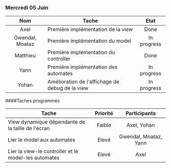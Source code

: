 ### Mercredi 05 Juin

| Nom | Tache | Etat |
|:-:|---|:-:|
| Axel | Première implémentation de la view | Done |
| Gwendal, Moataz | Première implémentation du model | In progress |
| Matthieu | Première implémentation du controller | Done |
| Yann | Première implémentation des automates | In progress |
| Yohan | Amélioration de l'affichage de debug de la view | In progress |

####Taches programmés

| Tache | Priorité | Participants |
| --- | :-: | :-: |
| View dynamique dépendante de la taille de l'écran | Faible | Axel, Yohan |
| Lier le model aux automates | Elevé | Gwendal, Moataz, Yann |
| Lier la view-le controller et le model-les automates | Elevé | Axel |